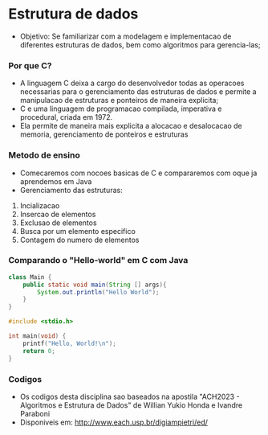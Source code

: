 # Estrutura de dados
- Objetivo: Se familiarizar com a modelagem e implementacao de diferentes estruturas de dados, bem como algoritmos para gerencia-las;

### Por que C?
- A linguagem C deixa a cargo do desenvolvedor todas as operacoes necessarias para o gerenciamento das estruturas de dados e permite a manipulacao de estruturas e ponteiros de maneira explicita;
- C e uma linguagem de programacao compilada, imperativa e procedural, criada em 1972.
- Ela permite de maneira mais explicita a alocacao e desalocacao de memoria, gerenciamento de ponteiros e estruturas

### Metodo de ensino
- Comecaremos com nocoes basicas de C e compararemos com oque ja aprendemos em Java
- Gerenciamento das estruturas:
1. Incializacao
2. Insercao de elementos
3. Exclusao de elementos
4. Busca por um elemento especifico
5. Contagem do numero de elementos

### Comparando o "Hello-world" em C com Java
```java
class Main {
    public static void main(String [] args){
        System.out.println("Hello World");
    }
}
```
```c
#include <stdio.h>

int main(void) {
    printf("Hello, World!\n");
    return 0;
}
```

### Codigos
- Os codigos desta disciplina sao baseados na apostila "ACH2023 - Algoritmos e Estrutura de Dados" de Willian Yukio Honda e Ivandre Paraboni
- Disponiveis em: http://www.each.usp.br/digiampietri/ed/
